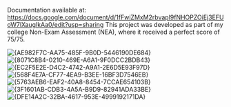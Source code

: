 Documentation available at: https://docs.google.com/document/d/1fFwiZMxM2rbvapl9fNHOPZOiEj3EFUoW7lXaugIkAa0/edit?usp=sharing
This project was developed as part of my college Non-Exam Assessment (NEA), where it received a perfect score of 75/75.


![{AE982F7C-AA75-485F-9B0D-5446190DE684}](https://github.com/user-attachments/assets/89c077f7-8181-46e8-8c00-5ac5a69857d9)
![{8071C8B4-0210-469E-A6A1-9F0DCC2BDB43}](https://github.com/user-attachments/assets/f936394b-f38c-4da6-9d66-d0e9fba83f92)
![{EC2F5E2E-D4C2-4742-A9A1-2E6D5E93F97D}](https://github.com/user-attachments/assets/dfbc9af7-efd6-4287-a902-af9a7d59ed6a)
![{568F4E7A-CF77-4EA9-B3EE-16BF3D7546EB}](https://github.com/user-attachments/assets/498fda35-356e-4270-a89e-78038cd1e088)
![{5763AEB6-EAF2-40A8-8454-7CCAE654103B}](https://github.com/user-attachments/assets/31c1e76e-7400-4689-b3a1-e14a57b5dba7)
![{3F1601AB-CDB3-4A5A-B9D9-82941ADA33BE}](https://github.com/user-attachments/assets/a6cfb3ff-8cbf-41aa-8c72-12d14beb7bdf)
![{DFE14A2C-32BA-4617-953E-4999192171DA}](https://github.com/user-attachments/assets/976cc337-2fc7-4086-88bb-b50de26ce8d4)
